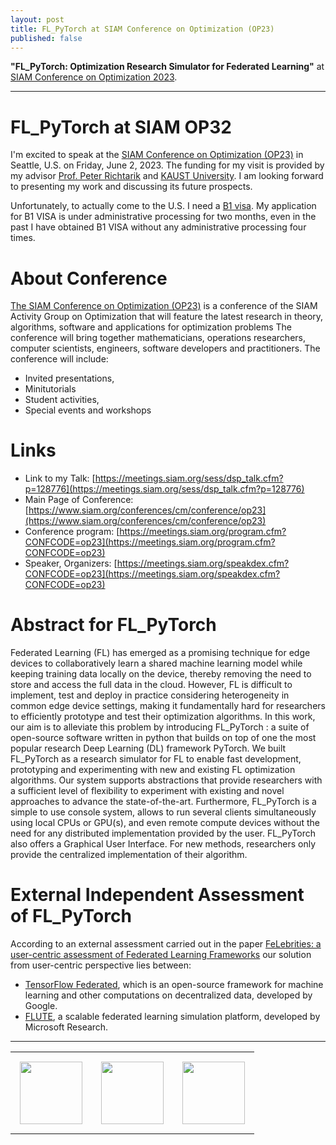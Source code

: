 ```yaml
---
layout: post
title: FL_PyTorch at SIAM Conference on Optimization (OP23)
published: false
---
```


**"FL_PyTorch: Optimization Research Simulator for Federated Learning"** at [SIAM Conference on Optimization 2023](https://www.siam.org/conferences/cm/conference/op23).

---

# FL_PyTorch at SIAM OP32

I'm excited to speak at the [SIAM Conference on Optimization (OP23)](https://www.siam.org/conferences/cm/conference/op23) in Seattle, U.S. on Friday, June 2, 2023. The funding for my visit is provided by my advisor [Prof. Peter Richtarik](https://richtarik.org/) and [KAUST University](https://www.kaust.edu.sa/). I am looking forward to presenting my work and discussing its future prospects.

Unfortunately, to actually come to the U.S. I need a [B1 visa](https://travel.state.gov/content/travel/en/us-visas/tourism-visit/visitor.html). My application for B1 VISA is under administrative processing for two months, even in the past I have obtained B1 VISA without any administrative processing four times.

# About Conference

[The SIAM Conference on Optimization (OP23)](https://www.siam.org/conferences/cm/conference/op23) is a conference of the SIAM Activity Group on Optimization that will feature the latest research in theory, algorithms, software and applications for optimization problems
The conference will bring together mathematicians, operations researchers, computer scientists, engineers, software developers and practitioners. The conference will include:

* Invited presentations,
* Minitutorials
* Student activities, 
* Special events and workshops

# Links

* Link to my Talk: [https://meetings.siam.org/sess/dsp_talk.cfm?p=128776](https://meetings.siam.org/sess/dsp_talk.cfm?p=128776)
* Main Page of Conference: [https://www.siam.org/conferences/cm/conference/op23](https://www.siam.org/conferences/cm/conference/op23)
* Conference program: [https://meetings.siam.org/program.cfm?CONFCODE=op23](https://meetings.siam.org/program.cfm?CONFCODE=op23)
* Speaker, Organizers: [https://meetings.siam.org/speakdex.cfm?CONFCODE=op23](https://meetings.siam.org/speakdex.cfm?CONFCODE=op23)

# Abstract for FL_PyTorch 

Federated Learning (FL) has emerged as a promising technique for edge devices to collaboratively learn a shared machine learning model while keeping training data locally on the device, thereby removing the need to store and access the full data in the cloud. However, FL is difficult to implement, test and deploy in practice considering heterogeneity in common edge device settings, making it fundamentally hard for researchers to efficiently prototype and test their optimization algorithms. In this work, our aim is to alleviate this problem by introducing FL_PyTorch : a suite of open-source software written in python that builds on top of one the most popular research Deep Learning (DL) framework PyTorch. We built FL_PyTorch as a research simulator for FL to enable fast development, prototyping and experimenting with new and existing FL optimization algorithms. Our system supports abstractions that provide researchers with a sufficient level of flexibility to experiment with existing and novel approaches to advance the state-of-the-art. Furthermore, FL_PyTorch is a simple to use console system, allows to run several clients simultaneously using local CPUs or GPU(s), and even remote compute devices without the need for any distributed implementation provided by the user. FL_PyTorch also offers a Graphical User Interface. For new methods, researchers only provide the centralized implementation of their algorithm.

# External Independent Assessment of FL_PyTorch

According to an external assessment carried out in the paper [FeLebrities: a user-centric assessment of Federated Learning Frameworks](https://www.techrxiv.org/articles/preprint/FeLebrities_a_user-centric_assessment_of_Federated_Learning_frameworks/21263013) our solution from user-centric perspective lies between:

* [TensorFlow Federated](https://www.tensorflow.org/federated), which is an open-source framework for machine learning and other computations on decentralized data, developed by Google.
* [FLUTE](https://www.microsoft.com/en-us/research/blog/flute-a-scalable-federated-learning-simulation-platform/), a scalable federated learning simulation platform, developed by Microsoft Research. 

---

<table>
<tr>
<td style="padding: 15px"> <img height="100px" src="https://burlachenkok.github.io/materials/KAUST-logo.png"/> </td> 
<td style="padding: 15px"> <img height="100px" src="https://burlachenkok.github.io/materials/siam-logo-black.png"/> </td> 
<td style="padding: 15px"> <img height="100px" src="https://burlachenkok.github.io/materials/SDAIA-Logo-2.png"/> </td> 
</tr>
</table>
